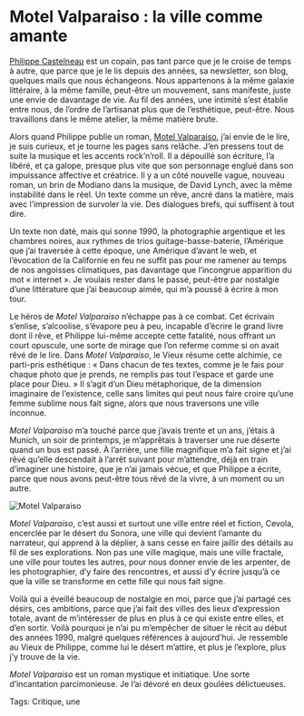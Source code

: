 # Motel Valparaiso : la ville comme amante

[Philippe Castelneau](https://philippe-castelneau.com/) est un copain, pas tant parce que je le croise de temps à autre, que parce que je le lis depuis des années, sa newsletter, son blog, quelques mails que nous échangeons. Nous appartenons à la même galaxie littéraire, à la même famille, peut-être un mouvement, sans manifeste, juste une envie de davantage de vie. Au fil des années, une intimité s’est établie entre nous, de l’ordre de l’artisanat plus que de l’esthétique, peut-être. Nous travaillons dans le même atelier, la même matière brute.<span id="more-63773"></span>

Alors quand Philippe publie un roman, [Motel Valparaiso](http://asphalte-editions.com/livre/motel-valparaiso/), j’ai envie de le lire, je suis curieux, et je tourne les pages sans relâche. J’en pressens tout de suite la musique et les accents rock’n’roll. Il a dépouillé son écriture, l’a libéré, et ça galope, presque plus vite que son personnage englué dans son impuissance affective et créatrice. Il y a un côté nouvelle vague, nouveau roman, un brin de Modiano dans la musique, de David Lynch, avec la même instabilité dans le réel. Un texte comme un rêve, ancré dans la matière, mais avec l’impression de survoler la vie. Des dialogues brefs, qui suffisent à tout dire.

Un texte non daté, mais qui sonne 1990, la photographie argentique et les chambres noires, aux rythmes de trios guitage-basse-baterie, l’Amérique que j’ai traversée à cette époque, une Amérique d’avant le web, et l’évocation de la Californie en feu ne suffit pas pour me ramener au temps de nos angoisses climatiques, pas davantage que l’incongrue apparition du mot « internet ». Je voulais rester dans le passé, peut-être par nostalgie d’une littérature que j’ai beaucoup aimée, qui m’a poussé à écrire à mon tour.

Le héros de *Motel Valparaiso* n’échappe pas à ce combat. Cet écrivain s’enlise, s’alcoolise, s’évapore peu à peu, incapable d’écrire le grand livre dont il rêve, et Philippe lui-même accepte cette fatalité, nous offrant un court opuscule, une sorte de mirage que l’on referme comme si on avait rêvé de le lire. Dans *Motel Valparaiso*, le Vieux résume cette alchimie, ce parti-pris esthétique : « Dans chacun de tes textes, comme je le fais pour chaque photo que je prends, ne remplis pas tout l’espace et garde une place pour Dieu. » Il s’agit d’un Dieu métaphorique, de la dimension imaginaire de l’existence, celle sans limites qui peut nous faire croire qu’une femme sublime nous fait signe, alors que nous traversons une ville inconnue.

*Motel Valparaiso* m’a touché parce que j’avais trente et un ans, j’étais à Munich, un soir de printemps, je m’apprêtais à traverser une rue déserte quand un bus est passé. À l’arrière, une fille magnifique m’a fait signe et j’ai rêvé qu’elle descendait à l’arrêt suivant pour m’attendre, déjà en train d’imaginer une histoire, que je n’ai jamais vécue, et que Philippe a écrite, parce que nous avons peut-être tous rêvé de la vivre, à un moment ou un autre.

![Motel Valparaiso](https://tcrouzet.com/images_tc/2022/03/IMG_6201.jpeg)

*Motel Valparaiso*, c’est aussi et surtout une ville entre réel et fiction, Cevola, encerclée par le désert du Sonora, une ville qui devient l’amante du narrateur, qui apprend à la déplier, à sans cesse en faire jaillir des détails au fil de ses explorations. Non pas une ville magique, mais une ville fractale, une ville pour toutes les autres, pour nous donner envie de les arpenter, de les photographier, d’y faire des rencontres, et aussi d’y écrire jusqu’à ce que la ville se transforme en cette fille qui nous fait signe.

Voilà qui a éveillé beaucoup de nostalgie en moi, parce que j’ai partagé ces désirs, ces ambitions, parce que j’ai fait des villes des lieux d’expression totale, avant de m’intéresser de plus en plus à ce qui existe entre elles, et d’en sortir. Voilà pourquoi je n’ai pu m’empêcher de situer le récit au début des années 1990, malgré quelques références à aujourd’hui. Je ressemble au Vieux de Philippe, comme lui le désert m’attire, et plus je l’explore, plus j’y trouve de la vie.

*Motel Valparaiso* est un roman mystique et initiatique. Une sorte d’incantation parcimonieuse. Je l’ai dévoré en deux goulées délictueuses.

Tags: Critique, une